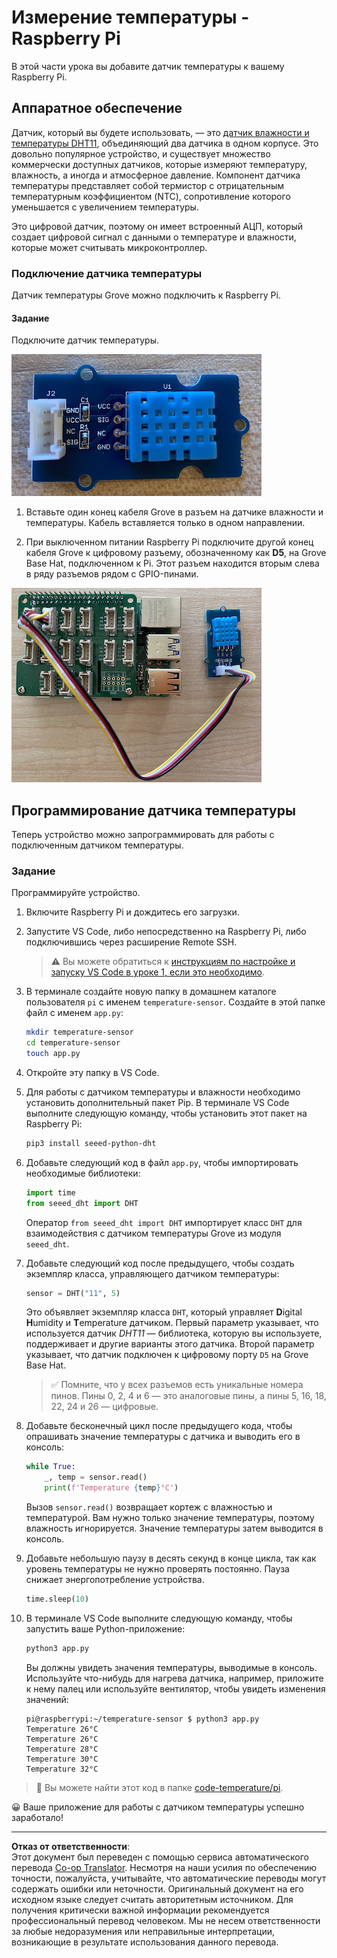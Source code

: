 <!--
CO_OP_TRANSLATOR_METADATA:
{
  "original_hash": "7678f7c67b97ee52d5727496dcd7d346",
  "translation_date": "2025-08-26T22:20:50+00:00",
  "source_file": "2-farm/lessons/1-predict-plant-growth/pi-temp.md",
  "language_code": "ru"
}
-->
# Измерение температуры - Raspberry Pi

В этой части урока вы добавите датчик температуры к вашему Raspberry Pi.

## Аппаратное обеспечение

Датчик, который вы будете использовать, — это [датчик влажности и температуры DHT11](https://www.seeedstudio.com/Grove-Temperature-Humidity-Sensor-DHT11.html), объединяющий два датчика в одном корпусе. Это довольно популярное устройство, и существует множество коммерчески доступных датчиков, которые измеряют температуру, влажность, а иногда и атмосферное давление. Компонент датчика температуры представляет собой термистор с отрицательным температурным коэффициентом (NTC), сопротивление которого уменьшается с увеличением температуры.

Это цифровой датчик, поэтому он имеет встроенный АЦП, который создает цифровой сигнал с данными о температуре и влажности, которые может считывать микроконтроллер.

### Подключение датчика температуры

Датчик температуры Grove можно подключить к Raspberry Pi.

#### Задание

Подключите датчик температуры.

![Датчик температуры Grove](../../../../../translated_images/grove-dht11.07f8eafceee170043efbb53e1d15722bd4e00fbaa9ff74290b57e9f66eb82c17.ru.png)

1. Вставьте один конец кабеля Grove в разъем на датчике влажности и температуры. Кабель вставляется только в одном направлении.

1. При выключенном питании Raspberry Pi подключите другой конец кабеля Grove к цифровому разъему, обозначенному как **D5**, на Grove Base Hat, подключенном к Pi. Этот разъем находится вторым слева в ряду разъемов рядом с GPIO-пинами.

![Датчик температуры Grove, подключенный к разъему A0](../../../../../translated_images/pi-temperature-sensor.3ff82fff672c8e565ef25a39d26d111de006b825a7e0867227ef4e7fbff8553c.ru.png)

## Программирование датчика температуры

Теперь устройство можно запрограммировать для работы с подключенным датчиком температуры.

### Задание

Программируйте устройство.

1. Включите Raspberry Pi и дождитесь его загрузки.

1. Запустите VS Code, либо непосредственно на Raspberry Pi, либо подключившись через расширение Remote SSH.

    > ⚠️ Вы можете обратиться к [инструкциям по настройке и запуску VS Code в уроке 1, если это необходимо](../../../1-getting-started/lessons/1-introduction-to-iot/pi.md).

1. В терминале создайте новую папку в домашнем каталоге пользователя `pi` с именем `temperature-sensor`. Создайте в этой папке файл с именем `app.py`:

    ```sh
    mkdir temperature-sensor
    cd temperature-sensor
    touch app.py
    ```

1. Откройте эту папку в VS Code.

1. Для работы с датчиком температуры и влажности необходимо установить дополнительный пакет Pip. В терминале VS Code выполните следующую команду, чтобы установить этот пакет на Raspberry Pi:

    ```sh
    pip3 install seeed-python-dht
    ```

1. Добавьте следующий код в файл `app.py`, чтобы импортировать необходимые библиотеки:

    ```python
    import time
    from seeed_dht import DHT
    ```

    Оператор `from seeed_dht import DHT` импортирует класс `DHT` для взаимодействия с датчиком температуры Grove из модуля `seeed_dht`.

1. Добавьте следующий код после предыдущего, чтобы создать экземпляр класса, управляющего датчиком температуры:

    ```python
    sensor = DHT("11", 5)
    ```

    Это объявляет экземпляр класса `DHT`, который управляет **D**igital **H**umidity и **T**emperature датчиком. Первый параметр указывает, что используется датчик *DHT11* — библиотека, которую вы используете, поддерживает и другие варианты этого датчика. Второй параметр указывает, что датчик подключен к цифровому порту `D5` на Grove Base Hat.

    > ✅ Помните, что у всех разъемов есть уникальные номера пинов. Пины 0, 2, 4 и 6 — это аналоговые пины, а пины 5, 16, 18, 22, 24 и 26 — цифровые.

1. Добавьте бесконечный цикл после предыдущего кода, чтобы опрашивать значение температуры с датчика и выводить его в консоль:

    ```python
    while True:
        _, temp = sensor.read()
        print(f'Temperature {temp}°C')
    ```

    Вызов `sensor.read()` возвращает кортеж с влажностью и температурой. Вам нужно только значение температуры, поэтому влажность игнорируется. Значение температуры затем выводится в консоль.

1. Добавьте небольшую паузу в десять секунд в конце цикла, так как уровень температуры не нужно проверять постоянно. Пауза снижает энергопотребление устройства.

    ```python
    time.sleep(10)
    ```

1. В терминале VS Code выполните следующую команду, чтобы запустить ваше Python-приложение:

    ```sh
    python3 app.py
    ```

    Вы должны увидеть значения температуры, выводимые в консоль. Используйте что-нибудь для нагрева датчика, например, приложите к нему палец или используйте вентилятор, чтобы увидеть изменения значений:

    ```output
    pi@raspberrypi:~/temperature-sensor $ python3 app.py 
    Temperature 26°C
    Temperature 26°C
    Temperature 28°C
    Temperature 30°C
    Temperature 32°C
    ```

> 💁 Вы можете найти этот код в папке [code-temperature/pi](../../../../../2-farm/lessons/1-predict-plant-growth/code-temperature/pi).

😀 Ваше приложение для работы с датчиком температуры успешно заработало!

---

**Отказ от ответственности**:  
Этот документ был переведен с помощью сервиса автоматического перевода [Co-op Translator](https://github.com/Azure/co-op-translator). Несмотря на наши усилия по обеспечению точности, пожалуйста, учитывайте, что автоматические переводы могут содержать ошибки или неточности. Оригинальный документ на его исходном языке следует считать авторитетным источником. Для получения критически важной информации рекомендуется профессиональный перевод человеком. Мы не несем ответственности за любые недоразумения или неправильные интерпретации, возникающие в результате использования данного перевода.